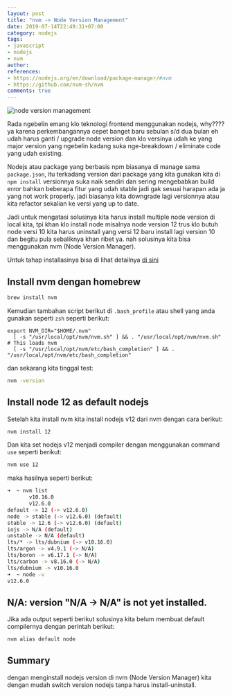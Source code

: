 ```yaml
---
layout: post
title: "nvm -> Node Version Management"
date: 2019-07-14T22:49:31+07:00
category: nodejs
tags: 
- javascript
- nodejs
- nvm
author: 
references:
- https://nodejs.org/en/download/package-manager/#nvm
- https://github.com/nvm-sh/nvm
comments: true
---
```


![node version management]({{site.baseurl}}/assets/img/posts/nvm-node-version-management/logo.jpg)

Rada ngebelin emang klo teknologi frontend menggunakan nodejs, why???? ya karena perkembangannya cepet banget baru sebulan s/d dua bulan eh udah harus ganti / upgrade node version dan klo versinya udah ke yang major version yang ngebelin kadang suka nge-breakdown / eliminate code yang udah existing.

<!--more-->

Nodejs atau package yang berbasis npm biasanya di manage sama `package.json`, itu terkadang version dari package yang kita gunakan kita di `npm install` versionnya suka naik sendiri dan sering mengebabkan build error bahkan beberapa fitur yang udah stable jadi gak sesuai harapan ada ja yang not work properly. jadi biasanya kita downgrade lagi versionnya atau kita refactor sekalian ke versi yang up to date.

Jadi untuk mengatasi solusinya kita harus install multiple node version di local kita, tpi khan klo install node misalnya node version 12 trus klo butuh node versi 10 kita harus uninstall yang versi 12 baru install lagi version 10 dan begitu pula sebaliknya khan ribet ya. nah solusinya kita bisa menggunakan nvm (Node Version Manager).

Untuk tahap installasinya bisa di lihat detailnya [di sini](https://github.com/nvm-sh/nvm)

## Install nvm dengan homebrew

```bash
brew install nvm
```

Kemudian tambahan script berikut di `.bash_profile` atau shell yang anda gunakan seperti `zsh` seperti berikut:

```env
export NVM_DIR="$HOME/.nvm"
  [ -s "/usr/local/opt/nvm/nvm.sh" ] && . "/usr/local/opt/nvm/nvm.sh"  # This loads nvm
  [ -s "/usr/local/opt/nvm/etc/bash_completion" ] && . "/usr/local/opt/nvm/etc/bash_completion"
```

dan sekarang kita tinggal test:

```bash
nvm -version
```

## Install node 12 as default nodejs

Setelah kita install nvm kita install nodejs v12 dari nvm dengan cara berikut:

```bash
nvm install 12
```

Dan kita set nodejs v12 menjadi compiler dengan menggunakan command `use` seperti berikut:

```bash
nvm use 12
```

maka hasilnya seperti berikut:

```bash
➜  ~ nvm list
       v10.16.0
       v12.6.0
default -> 12 (-> v12.6.0)
node -> stable (-> v12.6.0) (default)
stable -> 12.6 (-> v12.6.0) (default)
iojs -> N/A (default)
unstable -> N/A (default)
lts/* -> lts/dubnium (-> v10.16.0)
lts/argon -> v4.9.1 (-> N/A)
lts/boron -> v6.17.1 (-> N/A)
lts/carbon -> v8.16.0 (-> N/A)
lts/dubnium -> v10.16.0
➜  ~ node -v
v12.6.0
```

## N/A: version "N/A -> N/A" is not yet installed.

Jika ada output seperti berikut solusinya kita belum membuat default compilernya dengan perintah berikut:

```bash
nvm alias default node
```

## Summary

dengan menginstall nodejs version di nvm (Node Version Manager) kita dengan mudah switch version nodejs tanpa harus install-uninstall.